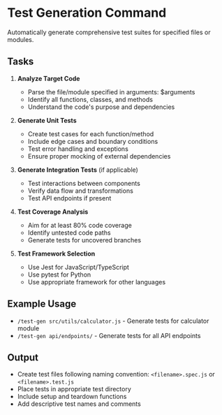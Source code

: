 # Test Generation Command

Automatically generate comprehensive test suites for specified files or modules.

## Tasks

1. **Analyze Target Code**
   - Parse the file/module specified in arguments: $arguments
   - Identify all functions, classes, and methods
   - Understand the code's purpose and dependencies

2. **Generate Unit Tests**
   - Create test cases for each function/method
   - Include edge cases and boundary conditions
   - Test error handling and exceptions
   - Ensure proper mocking of external dependencies

3. **Generate Integration Tests** (if applicable)
   - Test interactions between components
   - Verify data flow and transformations
   - Test API endpoints if present

4. **Test Coverage Analysis**
   - Aim for at least 80% code coverage
   - Identify untested code paths
   - Generate tests for uncovered branches

5. **Test Framework Selection**
   - Use Jest for JavaScript/TypeScript
   - Use pytest for Python
   - Use appropriate framework for other languages

## Example Usage
- `/test-gen src/utils/calculator.js` - Generate tests for calculator module
- `/test-gen api/endpoints/` - Generate tests for all API endpoints

## Output
- Create test files following naming convention: `<filename>.spec.js` or `<filename>.test.js`
- Place tests in appropriate test directory
- Include setup and teardown functions
- Add descriptive test names and comments